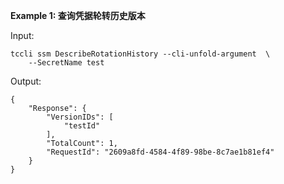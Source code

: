 **Example 1: 查询凭据轮转历史版本**



Input: 

```
tccli ssm DescribeRotationHistory --cli-unfold-argument  \
    --SecretName test
```

Output: 
```
{
    "Response": {
        "VersionIDs": [
            "testId"
        ],
        "TotalCount": 1,
        "RequestId": "2609a8fd-4584-4f89-98be-8c7ae1b81ef4"
    }
}
```

